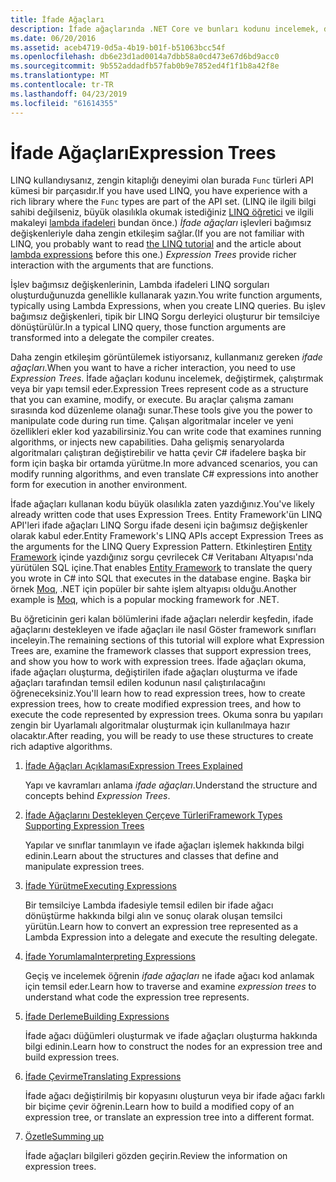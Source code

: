 ```yaml
---
title: İfade Ağaçları
description: İfade ağaçlarında .NET Core ve bunları kodunu incelemek, değiştirmek, çalıştırmak ve yapıları olarak temsil etmek üzere kullanma hakkında bilgi edinin.
ms.date: 06/20/2016
ms.assetid: aceb4719-0d5a-4b19-b01f-b51063bcc54f
ms.openlocfilehash: db6e23d1ad0014a7dbb58a0cd473e67d6bd9acc0
ms.sourcegitcommit: 9b552addadfb57fab0b9e7852ed4f1f1b8a42f8e
ms.translationtype: MT
ms.contentlocale: tr-TR
ms.lasthandoff: 04/23/2019
ms.locfileid: "61614355"
---
```

# <a name="expression-trees"></a><span data-ttu-id="0dcd3-103">İfade Ağaçları</span><span class="sxs-lookup"><span data-stu-id="0dcd3-103">Expression Trees</span></span>

<span data-ttu-id="0dcd3-104">LINQ kullandıysanız, zengin kitaplığı deneyimi olan burada `Func` türleri API kümesi bir parçasıdır.</span><span class="sxs-lookup"><span data-stu-id="0dcd3-104">If you have used LINQ, you have experience with a rich library where the `Func` types are part of the API set.</span></span> <span data-ttu-id="0dcd3-105">(LINQ ile ilgili bilgi sahibi değilseniz, büyük olasılıkla okumak istediğiniz [LINQ öğretici](linq/index.md) ve ilgili makaleyi [lambda ifadeleri](./programming-guide/statements-expressions-operators/lambda-expressions.md) bundan önce.) *İfade ağaçları* işlevleri bağımsız değişkenleriyle daha zengin etkileşim sağlar.</span><span class="sxs-lookup"><span data-stu-id="0dcd3-105">(If you are not familiar with LINQ, you probably want to read [the LINQ tutorial](linq/index.md) and the article about [lambda expressions](./programming-guide/statements-expressions-operators/lambda-expressions.md) before this one.) *Expression Trees* provide richer interaction with the arguments that are functions.</span></span>

<span data-ttu-id="0dcd3-106">İşlev bağımsız değişkenlerinin, Lambda ifadeleri LINQ sorguları oluşturduğunuzda genellikle kullanarak yazın.</span><span class="sxs-lookup"><span data-stu-id="0dcd3-106">You write function arguments, typically using Lambda Expressions, when you create LINQ queries.</span></span> <span data-ttu-id="0dcd3-107">Bu işlev bağımsız değişkenleri, tipik bir LINQ Sorgu derleyici oluşturur bir temsilciye dönüştürülür.</span><span class="sxs-lookup"><span data-stu-id="0dcd3-107">In a typical LINQ query, those function arguments are transformed into a delegate the compiler creates.</span></span> 

<span data-ttu-id="0dcd3-108">Daha zengin etkileşim görüntülemek istiyorsanız, kullanmanız gereken *ifade ağaçları*.</span><span class="sxs-lookup"><span data-stu-id="0dcd3-108">When you want to have a richer interaction, you need to use *Expression Trees*.</span></span>
<span data-ttu-id="0dcd3-109">İfade ağaçları kodunu incelemek, değiştirmek, çalıştırmak veya bir yapı temsil eder.</span><span class="sxs-lookup"><span data-stu-id="0dcd3-109">Expression Trees represent code as a structure that you can examine, modify, or execute.</span></span> <span data-ttu-id="0dcd3-110">Bu araçlar çalışma zamanı sırasında kod düzenleme olanağı sunar.</span><span class="sxs-lookup"><span data-stu-id="0dcd3-110">These tools give you the power to manipulate code during run time.</span></span> <span data-ttu-id="0dcd3-111">Çalışan algoritmalar inceler ve yeni özellikleri ekler kod yazabilirsiniz.</span><span class="sxs-lookup"><span data-stu-id="0dcd3-111">You can write code that examines running algorithms, or injects new capabilities.</span></span> <span data-ttu-id="0dcd3-112">Daha gelişmiş senaryolarda algoritmaları çalıştıran değiştirebilir ve hatta çevir C# ifadelere başka bir form için başka bir ortamda yürütme.</span><span class="sxs-lookup"><span data-stu-id="0dcd3-112">In more advanced scenarios, you can modify running algorithms, and even translate C# expressions into another form for execution in another environment.</span></span>

<span data-ttu-id="0dcd3-113">İfade ağaçları kullanan kodu büyük olasılıkla zaten yazdığınız.</span><span class="sxs-lookup"><span data-stu-id="0dcd3-113">You've likely already written code that uses Expression Trees.</span></span> <span data-ttu-id="0dcd3-114">Entity Framework'ün LINQ API'leri ifade ağaçları LINQ Sorgu ifade deseni için bağımsız değişkenler olarak kabul eder.</span><span class="sxs-lookup"><span data-stu-id="0dcd3-114">Entity Framework's LINQ APIs accept Expression Trees as the arguments for the LINQ Query Expression Pattern.</span></span>
<span data-ttu-id="0dcd3-115">Etkinleştiren [Entity Framework](/ef/) içinde yazdığınız sorgu çevrilecek C# Veritabanı Altyapısı'nda yürütülen SQL içine.</span><span class="sxs-lookup"><span data-stu-id="0dcd3-115">That enables [Entity Framework](/ef/) to translate the query you wrote in C# into SQL that executes in the database engine.</span></span> <span data-ttu-id="0dcd3-116">Başka bir örnek [Moq](https://github.com/Moq/moq), .NET için popüler bir sahte işlem altyapısı olduğu.</span><span class="sxs-lookup"><span data-stu-id="0dcd3-116">Another example is [Moq](https://github.com/Moq/moq), which is a popular mocking framework for .NET.</span></span>

<span data-ttu-id="0dcd3-117">Bu öğreticinin geri kalan bölümlerini ifade ağaçları nelerdir keşfedin, ifade ağaçlarını destekleyen ve ifade ağaçları ile nasıl Göster framework sınıfları inceleyin.</span><span class="sxs-lookup"><span data-stu-id="0dcd3-117">The remaining sections of this tutorial will explore what Expression Trees are, examine the framework classes that support expression trees, and show you how to work with expression trees.</span></span> <span data-ttu-id="0dcd3-118">İfade ağaçları okuma, ifade ağaçları oluşturma, değiştirilen ifade ağaçları oluşturma ve ifade ağaçları tarafından temsil edilen kodunun nasıl çalıştırılacağını öğreneceksiniz.</span><span class="sxs-lookup"><span data-stu-id="0dcd3-118">You'll learn how to read expression trees, how to create expression trees, how to create modified expression trees, and how to execute the code represented by expression trees.</span></span> <span data-ttu-id="0dcd3-119">Okuma sonra bu yapıları zengin bir Uyarlamalı algoritmalar oluşturmak için kullanılmaya hazır olacaktır.</span><span class="sxs-lookup"><span data-stu-id="0dcd3-119">After reading, you will be ready to use these structures to create rich adaptive algorithms.</span></span>

1. [<span data-ttu-id="0dcd3-120">İfade Ağaçları Açıklaması</span><span class="sxs-lookup"><span data-stu-id="0dcd3-120">Expression Trees Explained</span></span>](expression-trees-explained.md)

    <span data-ttu-id="0dcd3-121">Yapı ve kavramları anlama *ifade ağaçları*.</span><span class="sxs-lookup"><span data-stu-id="0dcd3-121">Understand the structure and concepts behind *Expression Trees*.</span></span>
    
2. [<span data-ttu-id="0dcd3-122">İfade Ağaçlarını Destekleyen Çerçeve Türleri</span><span class="sxs-lookup"><span data-stu-id="0dcd3-122">Framework Types Supporting Expression Trees</span></span>](expression-classes.md)
    
    <span data-ttu-id="0dcd3-123">Yapılar ve sınıflar tanımlayın ve ifade ağaçları işlemek hakkında bilgi edinin.</span><span class="sxs-lookup"><span data-stu-id="0dcd3-123">Learn about the structures and classes that define and manipulate expression trees.</span></span>
    
3. [<span data-ttu-id="0dcd3-124">İfade Yürütme</span><span class="sxs-lookup"><span data-stu-id="0dcd3-124">Executing Expressions</span></span>](expression-trees-execution.md)

    <span data-ttu-id="0dcd3-125">Bir temsilciye Lambda ifadesiyle temsil edilen bir ifade ağacı dönüştürme hakkında bilgi alın ve sonuç olarak oluşan temsilci yürütün.</span><span class="sxs-lookup"><span data-stu-id="0dcd3-125">Learn how to convert an expression tree represented as a Lambda Expression into a delegate and execute the resulting delegate.</span></span>

4. [<span data-ttu-id="0dcd3-126">İfade Yorumlama</span><span class="sxs-lookup"><span data-stu-id="0dcd3-126">Interpreting Expressions</span></span>](expression-trees-interpreting.md)

    <span data-ttu-id="0dcd3-127">Geçiş ve incelemek öğrenin *ifade ağaçları* ne ifade ağacı kod anlamak için temsil eder.</span><span class="sxs-lookup"><span data-stu-id="0dcd3-127">Learn how to traverse and examine *expression trees* to understand what code the expression tree represents.</span></span>

5. [<span data-ttu-id="0dcd3-128">İfade Derleme</span><span class="sxs-lookup"><span data-stu-id="0dcd3-128">Building Expressions</span></span>](expression-trees-building.md)

    <span data-ttu-id="0dcd3-129">İfade ağacı düğümleri oluşturmak ve ifade ağaçları oluşturma hakkında bilgi edinin.</span><span class="sxs-lookup"><span data-stu-id="0dcd3-129">Learn how to construct the nodes for an expression tree and build expression trees.</span></span>

6. [<span data-ttu-id="0dcd3-130">İfade Çevirme</span><span class="sxs-lookup"><span data-stu-id="0dcd3-130">Translating Expressions</span></span>](expression-trees-translating.md)

    <span data-ttu-id="0dcd3-131">İfade ağacı değiştirilmiş bir kopyasını oluşturun veya bir ifade ağacı farklı bir biçime çevir öğrenin.</span><span class="sxs-lookup"><span data-stu-id="0dcd3-131">Learn how to build a modified copy of an expression tree, or translate an expression tree into a different format.</span></span>

7. [<span data-ttu-id="0dcd3-132">Özetle</span><span class="sxs-lookup"><span data-stu-id="0dcd3-132">Summing up</span></span>](expression-trees-summary.md)

    <span data-ttu-id="0dcd3-133">İfade ağaçları bilgileri gözden geçirin.</span><span class="sxs-lookup"><span data-stu-id="0dcd3-133">Review the information on expression trees.</span></span>
